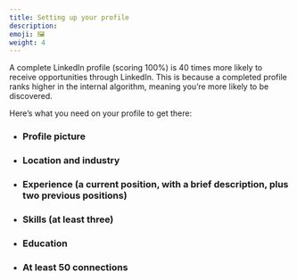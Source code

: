 ```yaml
---
title: Setting up your profile
description:
emoji: 🖼️
weight: 4
---
```


A complete LinkedIn profile (scoring 100%) is 40 times more likely to receive opportunities through LinkedIn. This is because a completed profile ranks higher in the internal algorithm, meaning you’re more likely to be discovered.

Here’s what you need on your profile to get there:

- ### Profile picture
- ### Location and industry
- ### Experience (a current position, with a brief description, plus two previous positions)
- ### Skills (at least three)
- ### Education
- ### At least 50 connections
